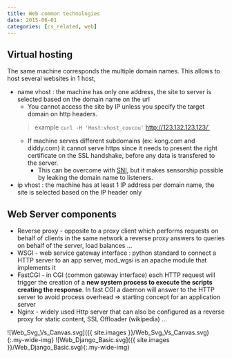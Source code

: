 ```yaml
---
title: Web common technologies
date: 2015-06-01
categories: [cs_related, web]
---
```


## Virtual hosting

The same machine corresponds the multiple domain names. This allows to host several websites in 1 host,

* name vhost : the machine has only one address, the site to server is selected based on the domain name on the url
  * You cannot access the site by IP unless you specify the target domain on http headers.
  > example `curl -H 'Host:vhost_coucou'` http://123.132.123.123/`
  * If machine serves different subdomains (ex: kong.com and diddy.com) it cannot serve https since it needs to present the right certificate on the SSL handshake, before any data is transfered to the server.
    * This can be overcome with [SNI][0], but it makes sensorship possible by leaking the domain name to listeners.
* ip vhost : the machine has at least 1 IP address per domain name, the site is selected based on the IP header only

## Web Server components

* Reverse proxy - opposite to a proxy client which performs requests on behalf of clients in the same network
  a reverse proxy answers to queries on behalf of the server, load balances ...
* WSGI - web service gateway interface : python standard to connect a HTTP server to an app server,
  mod_wgsi is an apache module that implements it
* FastCGI - in CGI (common gateway interface) each HTTP request will trigger the creation of a **new system process to execute the scripts creating the response**.
  In fast CGI a daemon will answer to the HTTP server to avoid process overhead => starting concept for an application server
* Nginx - widely used Http server that can also be configured as a reverse proxy for static content, SSL Offloader (wikipedia) ...

![Web_Svg_Vs_Canvas.svg]({{ site.images }}/Web_Svg_Vs_Canvas.svg){:.my-wide-img}
![Web_Django_Basic.svg]({{ site.images }}/Web_Django_Basic.svg){:.my-wide-img}

[0]:https://en.wikipedia.org/wiki/Server_Name_Indication

